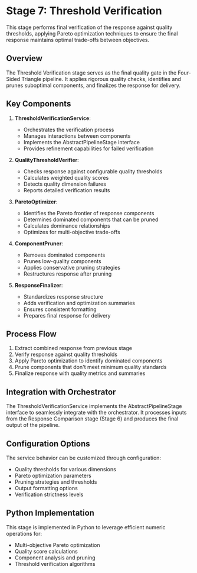 # Stage 7: Threshold Verification

This stage performs final verification of the response against quality thresholds, applying Pareto optimization techniques to ensure the final response maintains optimal trade-offs between objectives.

## Overview

The Threshold Verification stage serves as the final quality gate in the Four-Sided Triangle pipeline. It applies rigorous quality checks, identifies and prunes suboptimal components, and finalizes the response for delivery.

## Key Components

1. **ThresholdVerificationService**:
   - Orchestrates the verification process
   - Manages interactions between components
   - Implements the AbstractPipelineStage interface
   - Provides refinement capabilities for failed verification

2. **QualityThresholdVerifier**:
   - Checks response against configurable quality thresholds
   - Calculates weighted quality scores
   - Detects quality dimension failures
   - Reports detailed verification results

3. **ParetoOptimizer**:
   - Identifies the Pareto frontier of response components
   - Determines dominated components that can be pruned
   - Calculates dominance relationships
   - Optimizes for multi-objective trade-offs

4. **ComponentPruner**:
   - Removes dominated components
   - Prunes low-quality components
   - Applies conservative pruning strategies
   - Restructures response after pruning

5. **ResponseFinalizer**:
   - Standardizes response structure
   - Adds verification and optimization summaries
   - Ensures consistent formatting
   - Prepares final response for delivery

## Process Flow

1. Extract combined response from previous stage
2. Verify response against quality thresholds
3. Apply Pareto optimization to identify dominated components
4. Prune components that don't meet minimum quality standards
5. Finalize response with quality metrics and summaries

## Integration with Orchestrator

The ThresholdVerificationService implements the AbstractPipelineStage interface to seamlessly integrate with the orchestrator. It processes inputs from the Response Comparison stage (Stage 6) and produces the final output of the pipeline.

## Configuration Options

The service behavior can be customized through configuration:

- Quality thresholds for various dimensions
- Pareto optimization parameters
- Pruning strategies and thresholds
- Output formatting options
- Verification strictness levels

## Python Implementation

This stage is implemented in Python to leverage efficient numeric operations for:
- Multi-objective Pareto optimization
- Quality score calculations
- Component analysis and pruning
- Threshold verification algorithms 